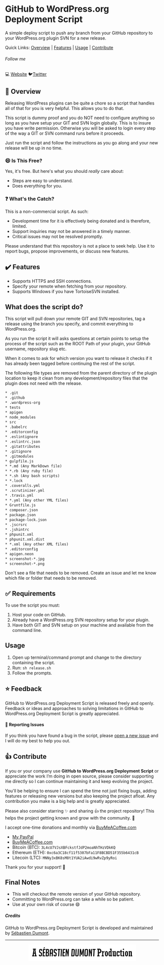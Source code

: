 # GitHub to WordPress.org Deployment Script

A simple deploy script to push any branch from your GitHub repository to your WordPress.org plugin SVN for a new release.

Quick Links: [Overview](#-overview) | [Features](#-features) | [Usage](#-usage) | [Contribute](#-contribute)


###### Follow me

💻 [Website](https://sebastiendumont.com) 🐦[Twitter](https://twitter.com/sebd86)

## 🔔 Overview

Releasing WordPress plugins can be quite a chore so a script that handles all of that for you is very helpful. This allows you to do that.

This script is dummy proof and you do NOT need to configure anything so long as you have setup your GIT and SVN login globally. This is to insure you have write permission. Otherwise you will be asked to login every step of the way a GIT or SVN command runs before it proceeds.

Just run the script and follow the instructions as you go along and your new release will be up in no time.

### 😄 Is This Free?

Yes, it's free. But here's what you should _really_ care about:
* Steps are easy to understand.
* Does everything for you.

### ❓ What's the Catch?

This is a non-commercial script. As such:

* Development time for it is effectively being donated and is therefore, limited.
* Support inquiries may not be answered in a timely manner.
* Critical issues may not be resolved promptly.

Please understand that this repository is not a place to seek help. Use it to report bugs, propose improvements, or discuss new features.

## ✔️ Features

* Supports HTTPS and SSH connections.
* Specify your remote when fetching from your repository.
* Supports Windows if you have TortoiseSVN installed.

## What does the script do?

This script will pull down your remote GIT and SVN repositories, tag a release using the branch you specify, and commit everything to WordPress.org.

As you run the script it will asks questions at certain points to setup the process of the script such as the ROOT Path of your plugin, your GitHub username, repository slug etc.

When it comes to ask for which version you want to release it checks if it has already been tagged before continuing the rest of the script.

The following file types are removed from the parent directory of the plugin location to keep it clean from any development/repository files that the plugin does not need with the release.

```
* .git
* .github
* .wordpress-org
* tests
* apigen
* node_modules
* src
* .babelrc
* .editorconfig
* .eslintignore
* .eslintrc.json
* .gitattributes
* .gitignore
* .gitmodules
* gulpfile.js
* *.md (Any MarkDown file)
* *.rb (Any ruby file)
* *.sh (Any bash scripts)
* *.lock
* .coveralls.yml
* .scrutinizer.yml
* .travis.yml
* *.yml (Any other YML files)
* Gruntfile.js
* composer.json
* package.json
* package-lock.json
* .jscrsrc
* .jshintrc
* phpunit.xml
* phpunit.xml.dist
* *.xml (Any other XML files)
* .editorconfig
* apigen.neon
* screenshot-*.jpg
* screenshot-*.png
```

Don't see a file that needs to be removed. Create an issue and let me know which file or folder that needs to be removed.

## ✅ Requirements

To use the script you must:

1. Host your code on GitHub.
2. Already have a WordPress.org SVN repository setup for your plugin.
3. Have both GIT and SVN setup on your machine and available from the command line.

## Usage

1. Open up terminal/command prompt and change to the directory containing the script.
2. Run: ```sh release.sh```
3. Follow the prompts.

## ⭐ Feedback

GitHub to WordPress.org Deployment Script is released freely and openly. Feedback or ideas and approaches to solving limitations in GitHub to WordPress.org Deployment Script is greatly appreciated.

#### 📝 Reporting Issues

If you think you have found a bug in the script, please [open a new issue](https://github.com/seb86/github-to-wordpress-deploy-script/issues/new) and I will do my best to help you out.

## 👍 Contribute

If you or your company use **GitHub to WordPress.org Deployment Script** or appreciate the work I’m doing in open source, please consider supporting me directly so I can continue maintaining it and keep evolving the project.

You'll be helping to ensure I can spend the time not just fixing bugs, adding features or releasing new versions but also keeping the project afloat. Any contribution you make is a big help and is greatly appreciated.

Please also consider starring ✨ and sharing 👍 the project repository! This helps the project getting known and grow with the community. 🙏

I accept one-time donations and monthly via [BuyMeACoffee.com](https://www.buymeacoffee.com/sebastien)
- [My PayPal](https://www.paypal.me/codebreaker)
- [BuyMeACoffee.com](https://www.buymeacoffee.com/sebastien)
- Bitcoin (BTC): `3L4cU7VJsXBFckstfJdP2moaNhTHzVDkKQ`
- Ethereum (ETH): `0xc6a3C18cf11f5307bFa11F8BCBD51F355b6431cB`
- Litecoin (LTC): `MNNy3xBK8sM8t1YUA2iAwdi9wRvZp9yRoi`

Thank you for your support! 🙌

## Final Notes

- This will checkout the remote version of your GitHub repository.
- Committing to WordPress.org can take a while so be patient.
- Use at your own risk of course :smile:

##### Credits

GitHub to WordPress.org Deployment Script is developed and maintained by [Sébastien Dumont](https://sebastiendumont.com/about/).

---

<p align="center">
	<img src="https://raw.githubusercontent.com/seb86/my-open-source-readme-template/master/a-sebastien-dumont-production.png" width="353">
</p>
